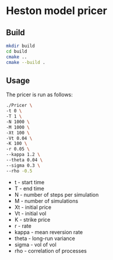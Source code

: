 # Heston model pricer

## Build

```bash
mkdir build
cd build
cmake ..
cmake --build .
```

## Usage

The pricer is run as follows:
```bash
./Pricer \
-t 0 \
-T 1 \
-N 1000 \
-M 1000 \
-Xt 100 \
-Vt 0.04 \
-K 100 \
-r 0.05 \
--kappa 1.2 \
--theta 0.04 \
--sigma 0.3 \
--rho -0.5
```
- t - start time 
- T - end time
- N - number of steps per simulation
- M - number of simulations
- Xt - initial price
- Vt - initial vol
- K - strike price
- r - rate
- kappa - mean reversion rate
- theta - long-run variance
- sigma - vol of vol
- rho - correlation of processes
